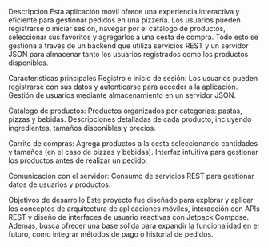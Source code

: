 Descripción
Esta aplicación móvil ofrece una experiencia interactiva y eficiente para gestionar pedidos en una pizzería. Los usuarios pueden registrarse o iniciar sesión,
navegar por el catálogo de productos, seleccionar sus favoritos y agregarlos a una cesta de compra. Todo esto se gestiona a través de un backend que utiliza 
servicios REST y un servidor JSON para almacenar tanto los usuarios registrados como los productos disponibles.

Características principales
Registro e inicio de sesión:
Los usuarios pueden registrarse con sus datos y autenticarse para acceder a la aplicación.
Gestión de usuarios mediante almacenamiento en un servidor JSON.

Catálogo de productos:
Productos organizados por categorías: pastas, pizzas y bebidas.
Descripciones detalladas de cada producto, incluyendo ingredientes, tamaños disponibles y precios.

Carrito de compras:
Agrega productos a la cesta seleccionando cantidades y tamaños (en el caso de pizzas y bebidas).
Interfaz intuitiva para gestionar los productos antes de realizar un pedido.

Comunicación con el servidor:
Consumo de servicios REST para gestionar datos de usuarios y productos.

Objetivos de desarrollo
Este proyecto fue diseñado para explorar y aplicar los conceptos de arquitectura de aplicaciones móviles, interacción con APIs REST y diseño de interfaces de usuario 
reactivas con Jetpack Compose. Además, busca ofrecer una base sólida para expandir la funcionalidad en el futuro, como integrar métodos de pago o historial de pedidos.

